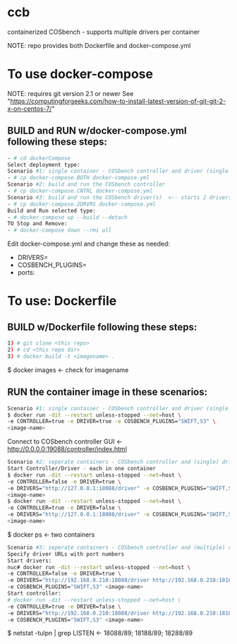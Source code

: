 # ccb
containerized COSbench - supports multiple drivers per container

NOTE: repo provides both Dockerfile and docker-compose.yml
# To use docker-compose
NOTE: requires git version 2.1 or newer
See "https://computingforgeeks.com/how-to-install-latest-version-of-git-git-2-x-on-centos-7/"
## BUILD and RUN w/docker-compose.yml following these steps:
```bash
- # cd dockerCompose
Select deployment type:
Scenario #1: single container - COSbench controller and driver (single driver)
- # cp docker-compose.BOTH docker-compose.yml
Scenario #2: build and run the COSbench controller
- # cp docker-compose.CNTRL docker-compose.yml
Scenario #3: build and run the COSbench driver(s)  <-- starts 2 drivers
- # cp docker-compose.2DRVRS docker-compose.yml
Build and Run selected type:
- # docker-compose up --build --detach
TO Stop and Remove:
- # docker-compose down --rmi all
```
Edit docker-compose.yml and change these as needed:
- DRIVERS=
- COSBENCH_PLUGINS=
- ports:

# To use: Dockerfile
## BUILD w/Dockerfile following these steps:
```bash
1) # git clone <this repo>
2) # cd <this repo dir>
3) # docker build -t <imagename> .
```
$ docker images    ← check for imagename

## RUN the container image in these scenarios:
```bash
Scenario #1: single container - COSbench controller and driver (single driver)
$ docker run -dit --restart unless-stopped --net=host \
-e CONTROLLER=true -e DRIVER=true -e COSBENCH_PLUGINS="SWIFT,S3" \
<image-name>
```
Connect to COSbench controller GUI    ← http://0.0.0.0:19088/controller/index.html

```bash
Scenario #2: seperate containers - COSbench controller and (single) driver
Start Controller/Driver - each in one container
$ docker run -dit --restart unless-stopped --net=host \
-e CONTROLLER=false -e DRIVER=true \
-e DRIVERS="http://127.0.0.1:18088/driver" -e COSBENCH_PLUGINS="SWIFT,S3" \
<image-name>
$ docker run -dit --restart unless-stopped --net=host \
-e CONTROLLER=true -e DRIVER=false \
-e DRIVERS="http://127.0.0.1:18088/driver" -e COSBENCH_PLUGINS="SWIFT,S3" \
<image-name>
```
$ docker ps              ← two containers

```bash
Scenario #3: seperate containers - COSbench controller and (multiple) drivers
Specify driver URLs with port numbers
Start drivers:
nuc# docker run -dit --restart unless-stopped --net=host \
-e CONTROLLER=false -e DRIVER=true \
-e DRIVERS="http://192.168.0.210:18088/driver http://192.168.0.210:18188/driver" \
-e COSBENCH_PLUGINS="SWIFT,S3" <image-name>
Start controller:
# docker run -dit --restart unless-stopped --net=host \
-e CONTROLLER=true -e DRIVER=false \
-e DRIVERS="http://192.168.0.210:18088/driver http://192.168.0.210:18188/driver" \
-e COSBENCH_PLUGINS="SWIFT,S3" <image-name>
```
$ netstat -tulpn | grep LISTEN       ← 18088/89; 18188/89; 18288/89
